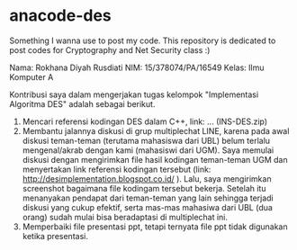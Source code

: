 # anacode-des

Something I wanna use to post my code. This repository is dedicated to post codes for Cryptography and Net Security class :)

Nama: Rokhana Diyah Rusdiati
NIM: 15/378074/PA/16549
Kelas: Ilmu Komputer A

Kontribusi saya dalam mengerjakan tugas kelompok "Implementasi Algoritma DES" adalah sebagai berikut.
1. Mencari referensi kodingan DES dalam C++, link: ... (INS-DES.zip)
2. Membantu jalannya diskusi di grup multiplechat LINE, karena pada awal diskusi teman-teman (terutama mahasiswa dari UBL) belum terlalu mengenal/akrab dengan kami (mahasiswi dari UGM). Saya memulai diskusi dengan mengirimkan file hasil kodingan teman-teman UGM dan menyertakan link referensi kodingan tersebut (link: http://desimplementation.blogspot.co.id/ ). Lalu, saya mengirimkan screenshot bagaimana file kodingam tersebut bekerja. Setelah itu menanyakan pendapat dari teman-teman yang lain sehingga terjadi diskusi yang cukup efektif, serta mas-mas mahasiwa dari UBL (dua orang) sudah mulai bisa beradaptasi di multiplechat ini.
3. Memperbaiki file presentasi ppt, tetapi ternyata file ppt tidak digunakan ketika presentasi.

